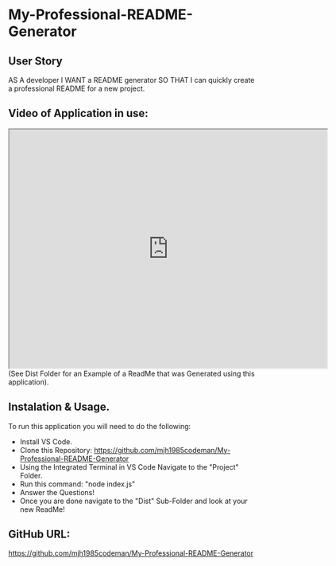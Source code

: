 # My-Professional-README-Generator

## User Story
AS A developer I WANT a README generator SO THAT I can quickly create a professional README for a new project.

## Video of Application in use: 
<iframe src="https://drive.google.com/file/d/1a6buhCZzJsGVPYEdoRD1_Pmh7qFRavga/preview" width="640" height="480"></iframe>
(See Dist Folder for an Example of a ReadMe that was Generated using this application). 

## Instalation & Usage.

To run this application you will need to do the following:

* Install VS Code. 
* Clone this Repository: https://github.com/mjh1985codeman/My-Professional-README-Generator
* Using the Integrated Terminal in VS Code Navigate to the "Project" Folder.
* Run this command: "node index.js"
* Answer the Questions!
* Once you are done navigate to the "Dist" Sub-Folder and look at your new ReadMe! 

## GitHub URL: 
https://github.com/mjh1985codeman/My-Professional-README-Generator